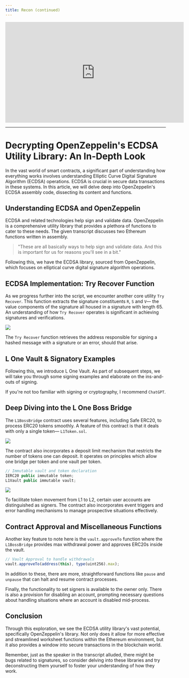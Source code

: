 ```yaml
---
title: Recon (continued)
---
```


<iframe width="560" height="315" src="https://www.youtube.com/embed/yppiWQsrg9k?si=0SedLk3BB_5k6qEt" title="YouTube video player" frameborder="0" allow="accelerometer; autoplay; clipboard-write; encrypted-media; gyroscope; picture-in-picture; web-share" allowfullscreen></iframe>

---

# Decrypting OpenZeppelin's ECDSA Utility Library: An In-Depth Look

In the vast world of smart contracts, a significant part of understanding how everything works involves understanding Elliptic Curve Digital Signature Algorithm (ECDSA) operations. ECDSA is crucial in secure data transactions in these systems. In this article, we will delve deep into OpenZeppelin's ECDSA assembly code, dissecting its content and functions.

## Understanding ECDSA and OpenZeppelin

ECDSA and related technologies help sign and validate data. OpenZeppelin is a comprehensive utility library that provides a plethora of functions to cater to these needs. The given transcript discusses two Ethereum functions written in assembly.

> "These are all basically ways to help sign and validate data. And this is important for us for reasons you'll see in a bit."

Following this, we have the ECDSA library, sourced from OpenZeppelin, which focuses on elliptical curve digital signature algorithm operations.

## ECDSA Implementation: Try Recover Function

As we progress further into the script, we encounter another core utility `Try Recover`. This function extracts the signature constituents `R`, `S` and `V`— the value components of the signature all housed in a signature with length 65. An understanding of how `Try Recover` operates is significant in achieving signatures and verifications.

![](https://cdn.videotap.com/Groo7EeK5U7DGEFAK2UT-131.57.png)

The `Try Recover` function retrieves the address responsible for signing a hashed message with a signature or an error, should that arise.

## L One Vault &amp; Signatory Examples

Following this, we introduce L One Vault. As part of subsequent steps, we will take you through some signing examples and elaborate on the ins-and-outs of signing.

If you're not too familiar with signing or cryptography, I recommend `ChatGPT`.

## Deep Diving into the L One Boss Bridge

The `L1BossBridge` contract uses several features, including Safe ERC20, to process ERC20 tokens smoothly. A feature of this contract is that it deals with only a single token— `L1Token.sol`.

![](https://cdn.videotap.com/IbRV6yoOBBUIBRWA1Ic2-191.37.png)

The contract also incorporates a deposit limit mechanism that restricts the number of tokens one can deposit. It operates on principles which allow one bridge per token and one vault per token.

```javascript
// Immutable vault and token declaration
IERC20 public immutable token;
L1Vault public immutable vault;
```

![](https://cdn.videotap.com/0eRk64LOa0VdtxK4nKoF-227.25.png)

To facilitate token movement from L1 to L2, certain user accounts are distinguished as signers. The contract also incorporates event triggers and error handling mechanisms to manage prospective situations effectively.

## Contract Approval and Miscellaneous Functions

Another key feature to note here is the `vault.approveTo` function where the `L1BossBridge` provides max withdrawal power and approves ERC20s inside the vault.

```javascript
// Vault Approval to handle withdrawals
vault.approveTo(address(this), type(uint256).max);
```

In addition to these, there are more, straightforward functions like `pause` and `unpause` that can halt and resume contract processes.

Finally, the functionality to set signers is available to the owner only. There is also a provision for disabling an account, prompting necessary questions about handling situations where an account is disabled mid-process.

## Conclusion

Through this exploration, we see the ECDSA utility library's vast potential, specifically OpenZeppelin's library. Not only does it allow for more effective and streamlined worksheet functions within the Ethereum environment, but it also provides a window into secure transactions in the blockchain world.

Remember, just as the speaker in the transcript alluded, there might be bugs related to signatures, so consider delving into these libraries and try deconstructing them yourself to foster your understanding of how they work.

